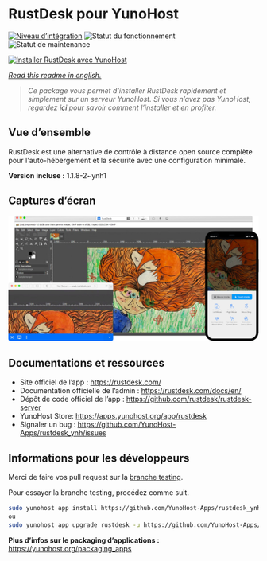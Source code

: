 <!--
N.B.: This README was automatically generated by https://github.com/YunoHost/apps/tree/master/tools/README-generator
It shall NOT be edited by hand.
-->

# RustDesk pour YunoHost

[![Niveau d’intégration](https://dash.yunohost.org/integration/rustdesk.svg)](https://dash.yunohost.org/appci/app/rustdesk) ![Statut du fonctionnement](https://ci-apps.yunohost.org/ci/badges/rustdesk.status.svg) ![Statut de maintenance](https://ci-apps.yunohost.org/ci/badges/rustdesk.maintain.svg)

[![Installer RustDesk avec YunoHost](https://install-app.yunohost.org/install-with-yunohost.svg)](https://install-app.yunohost.org/?app=rustdesk)

*[Read this readme in english.](./README.md)*

> *Ce package vous permet d’installer RustDesk rapidement et simplement sur un serveur YunoHost.
Si vous n’avez pas YunoHost, regardez [ici](https://yunohost.org/#/install) pour savoir comment l’installer et en profiter.*

## Vue d’ensemble

RustDesk est une alternative de contrôle à distance open source complète pour l'auto-hébergement et la sécurité avec une configuration minimale.

**Version incluse :** 1.1.8-2~ynh1

## Captures d’écran

![Capture d’écran de RustDesk](./doc/screenshots/screenshot.png)

## Documentations et ressources

* Site officiel de l’app : <https://rustdesk.com/>
* Documentation officielle de l’admin : <https://rustdesk.com/docs/en/>
* Dépôt de code officiel de l’app : <https://github.com/rustdesk/rustdesk-server>
* YunoHost Store: <https://apps.yunohost.org/app/rustdesk>
* Signaler un bug : <https://github.com/YunoHost-Apps/rustdesk_ynh/issues>

## Informations pour les développeurs

Merci de faire vos pull request sur la [branche testing](https://github.com/YunoHost-Apps/rustdesk_ynh/tree/testing).

Pour essayer la branche testing, procédez comme suit.

``` bash
sudo yunohost app install https://github.com/YunoHost-Apps/rustdesk_ynh/tree/testing --debug
ou
sudo yunohost app upgrade rustdesk -u https://github.com/YunoHost-Apps/rustdesk_ynh/tree/testing --debug
```

**Plus d’infos sur le packaging d’applications :** <https://yunohost.org/packaging_apps>